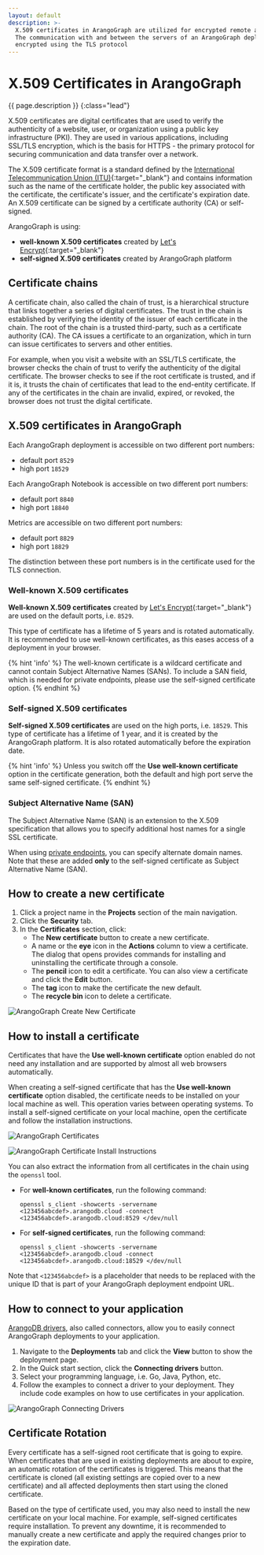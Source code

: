 ```yaml
---
layout: default
description: >-
  X.509 certificates in ArangoGraph are utilized for encrypted remote administration.
  The communication with and between the servers of an ArangoGraph deployment is
  encrypted using the TLS protocol
---
```

# X.509 Certificates in ArangoGraph

{{ page.description }}
{:class="lead"}

X.509 certificates are digital certificates that are used to verify the
authenticity of a website, user, or organization using a public key infrastructure
(PKI). They are used in various applications, including SSL/TLS encryption,
which is the basis for HTTPS - the primary protocol for securing communication
and data transfer over a network.

The X.509 certificate format is a standard defined by the
[International Telecommunication Union (ITU)](https://www.itu.int/en/Pages/default.aspx){:target="_blank"}
and contains information such as the name of the certificate holder, the public
key associated with the certificate, the certificate's issuer, and the
certificate's expiration date. An X.509 certificate can be signed by a
certificate authority (CA) or self-signed.

ArangoGraph is using:
- **well-known X.509 certificates** created by
[Let's Encrypt](https://letsencrypt.org/){:target="_blank"}
- **self-signed X.509 certificates** created by ArangoGraph platform

## Certificate chains

A certificate chain, also called the chain of trust, is a hierarchical structure
that links together a series of digital certificates. The trust in the chain is
established by verifying the identity of the issuer of each certificate in the
chain. The root of the chain is a trusted third-party, such as a certificate
authority (CA). The CA issues a certificate to an organization, which in turn
can issue certificates to servers and other entities. 

For example, when you visit a website with an SSL/TLS certificate, the browser
checks the chain of trust to verify the authenticity of the digital certificate.
The browser checks to see if the root certificate is trusted, and if it is, it
trusts the chain of certificates that lead to the end-entity certificate.
If any of the certificates in the chain are invalid, expired, or revoked, the
browser does not trust the digital certificate.

## X.509 certificates in ArangoGraph

Each ArangoGraph deployment is accessible on two different port numbers:
- default port `8529`
- high port `18529`

Each ArangoGraph Notebook is accessible on two different port numbers:
- default port `8840`
- high port `18840`

Metrics are accessible on two different port numbers:
- default port `8829`
- high port `18829`

The distinction between these port numbers is in the certificate used for the
TLS connection.

### Well-known X.509 certificates

**Well-known X.509 certificates** created by
[Let's Encrypt](https://letsencrypt.org/){:target="_blank"} are used on the
default ports, i.e. `8529`.

This type of certificate has a lifetime of 5 years and is rotated automatically.
It is recommended to use well-known certificates, as this eases access of a
deployment in your browser.

{% hint 'info' %}
The well-known certificate is a wildcard certificate and cannot contain
Subject Alternative Names (SANs). To include a SAN field, which is needed
for private endpoints, please use the self-signed certificate option.
{% endhint %}

### Self-signed X.509 certificates

**Self-signed X.509 certificates** are used on the high ports, i.e. `18529`.
This type of certificate has a lifetime of 1 year, and it is created by the
ArangoGraph platform. It is also rotated automatically before the expiration
date.

{% hint 'info' %}
Unless you switch off the **Use well-known certificate** option in the
certificate generation, both the default and high port serve the same
self-signed certificate.
{% endhint %}

### Subject Alternative Name (SAN)

The Subject Alternative Name (SAN) is an extension to the X.509 specification 
that allows you to specify additional host names for a single SSL certificate.

When using [private endpoints](private-endpoints.html),
you can specify alternate domain names. Note that these are added **only** to
the self-signed certificate as Subject Alternative Name (SAN).

## How to create a new certificate

1. Click a project name in the **Projects** section of the main navigation.
2. Click the **Security** tab.
3. In the **Certificates** section, click:
   - The **New certificate** button to create a new certificate.
   - A name or the **eye** icon in the **Actions** column to view a certificate.
     The dialog that opens provides commands for installing and uninstalling
     the certificate through a console.
   - The **pencil** icon to edit a certificate.
     You can also view a certificate and click the **Edit** button.
   - The **tag** icon to make the certificate the new default.
   - The **recycle bin** icon to delete a certificate.

![ArangoGraph Create New Certificate](images/arangograph-new-certificate.png)

## How to install a certificate

Certificates that have the **Use well-known certificate** option enabled do
not need any installation and are supported by almost all web browsers
automatically.

When creating a self-signed certificate that has the **Use well-known certificate**
option disabled, the certificate needs to be installed on your local machine as
well. This operation varies between operating systems. To install a self-signed
certificate on your local machine, open the certificate and follow the
installation instructions.

![ArangoGraph Certificates](images/arangograph-cert-page-with-cert-present.png)

![ArangoGraph Certificate Install Instructions](images/arangograph-cert-install-instructions.png)

You can also extract the information from all certificates in the chain using the
`openssl` tool.

- For **well-known certificates**, run the following command:
  ```
  openssl s_client -showcerts -servername <123456abcdef>.arangodb.cloud -connect <123456abcdef>.arangodb.cloud:8529 </dev/null
  ```

- For **self-signed certificates**, run the following command:
  ```
  openssl s_client -showcerts -servername <123456abcdef>.arangodb.cloud -connect <123456abcdef>.arangodb.cloud:18529 </dev/null
  ```

Note that `<123456abcdef>` is a placeholder that needs to be replaced with the
unique ID that is part of your ArangoGraph deployment endpoint URL.

## How to connect to your application

[ArangoDB drivers](../drivers/index.html), also called connectors, allow you to
easily connect ArangoGraph deployments to your application. 

1. Navigate to the **Deployments** tab and click the **View** button to show the
   deployment page.
2. In the Quick start section, click the **Connecting drivers** button.
3. Select your programming language, i.e. Go, Java, Python, etc.
4. Follow the examples to connect a driver to your deployment. They include
   code examples on how to use certificates in your application.

![ArangoGraph Connecting Drivers](images/arangograph-connecting-drivers.png)

## Certificate Rotation

Every certificate has a self-signed root certificate that is going to expire.
When certificates that are used in existing deployments are about to expire,
an automatic rotation of the certificates is triggered. This means that the
certificate is cloned (all existing settings are copied over to a new certificate)
and all affected deployments then start using the cloned certificate. 

Based on the type of certificate used, you may also need to install the new
certificate on your local machine. For example, self-signed certificates require
installation. To prevent any downtime, it is recommended to manually create a
new certificate and apply the required changes prior to the expiration date.
